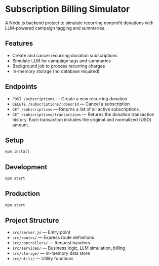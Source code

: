 # Subscription Billing Simulator

A Node.js backend project to simulate recurring nonprofit donations with LLM-powered campaign tagging and summaries.

## Features
- Create and cancel recurring donation subscriptions
- Simulate LLM for campaign tags and summaries
- Background job to process recurring charges
- In-memory storage (no database required)

## Endpoints
- `POST /subscriptions` — Create a new recurring donation
- `DELETE /subscriptions/:donorId` — Cancel a subscription
- `GET /subscriptions` — Returns a list of all active subscriptions.
- `GET /subscriptions/transactions` — Returns the donation transaction history. Each transaction includes the original and normalized (USD) amount.


## Setup
```bash
npm install
```

## Development
```bash
npm start
```

## Production
```bash
npm start
```

## Project Structure
- `src/server.js` — Entry point
- `src/routes/` — Express route definitions
- `src/controllers/` — Request handlers
- `src/services/` — Business logic, LLM simulation, billing
- `src/storage/` — In-memory data store
- `src/utils/` — Utility functions 